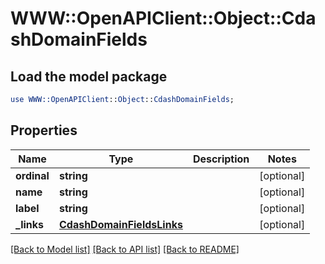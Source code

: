 # WWW::OpenAPIClient::Object::CdashDomainFields

## Load the model package
```perl
use WWW::OpenAPIClient::Object::CdashDomainFields;
```

## Properties
Name | Type | Description | Notes
------------ | ------------- | ------------- | -------------
**ordinal** | **string** |  | [optional] 
**name** | **string** |  | [optional] 
**label** | **string** |  | [optional] 
**_links** | [**CdashDomainFieldsLinks**](CdashDomainFieldsLinks.md) |  | [optional] 

[[Back to Model list]](../README.md#documentation-for-models) [[Back to API list]](../README.md#documentation-for-api-endpoints) [[Back to README]](../README.md)


